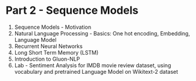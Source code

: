 # Part 2 - Sequence Models

1. Sequence Models - Motivation
1. Natural Language Processing - Basics: One hot encoding, Embedding, Language Model
1. Recurrent Neural Networks
1. Long Short Term Memory (LSTM)
1. Introduction to Gluon-NLP
1. Lab - Sentiment Analysis for IMDB movie review dataset, using vocabulary and pretrained Language Model on Wikitext-2 dataset

